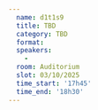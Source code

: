 ```yaml
---
  name: d1t1s9
  title: TBD
  category: TBD
  format: 
  speakers: 
    - 
  room: Auditorium
  slot: 03/10/2025
  time_start: '17h45'
  time_end: '18h30'
---
```

